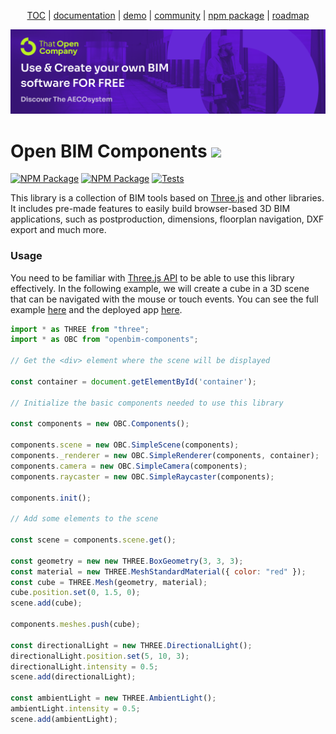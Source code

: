 <p align="center">
  <a href="https://ifcjs.io/">TOC</a>
  |
  <a href="https://platform.thatopen.com/documentation">documentation</a>
  |
  <a href="https://platform.thatopen.com/app">demo</a>
  |
  <a href="https://people.thatopen.com/">community</a>
  |
  <a href="https://www.npmjs.com/package/openbim-components">npm package</a>
  |
  <a href="https://airtable.com/appolsrsBWel2m6wr/shr4ybI6JOeHJEqkG">roadmap</a>
</p>

![cover](cover.png)

<h1>Open BIM Components <img src="https://ifcjs.github.io/components/resources/favicon.ico" width="32"></h1>

[![NPM Package][npm]][npm-url]
[![NPM Package][npm-downloads]][npm-url]
[![Tests](https://github.com/IFCjs/components/actions/workflows/tests.yml/badge.svg)](https://github.com/IFCjs/components/actions/workflows/tests.yaml)

This library is a collection of BIM tools based on [Three.js](https://github.com/mrdoob/three.js/) and other libraries. It includes pre-made features to easily build browser-based 3D BIM applications, such as postproduction, dimensions, floorplan navigation, DXF export and much more. 

### Usage

You need to be familiar with [Three.js API](https://github.com/mrdoob/three.js/) to be able to use this library effectively. In the following example, we will create a cube in a 3D scene that can be navigated with the mouse or touch events. You can see the full example [here](https://github.com/IFCjs/components/blob/main/src/core/SimpleScene/index.html) and the deployed app [here](https://ifcjs.github.io/components/src/core/SimpleScene/index.html).

```js
import * as THREE from "three";
import * as OBC from "openbim-components";

// Get the <div> element where the scene will be displayed

const container = document.getElementById('container');

// Initialize the basic components needed to use this library

const components = new OBC.Components();

components.scene = new OBC.SimpleScene(components);
components._renderer = new OBC.SimpleRenderer(components, container);
components.camera = new OBC.SimpleCamera(components);
components.raycaster = new OBC.SimpleRaycaster(components);

components.init();

// Add some elements to the scene

const scene = components.scene.get();

const geometry = new new THREE.BoxGeometry(3, 3, 3);
const material = new THREE.MeshStandardMaterial({ color: "red" });
const cube = THREE.Mesh(geometry, material);
cube.position.set(0, 1.5, 0);
scene.add(cube);

components.meshes.push(cube);

const directionalLight = new THREE.DirectionalLight();
directionalLight.position.set(5, 10, 3);
directionalLight.intensity = 0.5;
scene.add(directionalLight);

const ambientLight = new THREE.AmbientLight();
ambientLight.intensity = 0.5;
scene.add(ambientLight);
```



[ifcjs]: https://ifcjs.io/
[npm]: https://img.shields.io/npm/v/openbim-components
[npm-url]: https://www.npmjs.com/package/openbim-components
[npm-downloads]: https://img.shields.io/npm/dw/openbim-components
[discord]: https://img.shields.io/discord/799990228336115742
[discord-url]: https://discord.gg/FXfyR4XrKT
[oc-contributors]: https://opencollective.com/ifcjs/tiers/badge.svg

